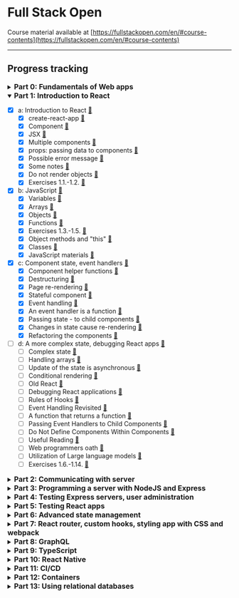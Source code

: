 # Full Stack Open
Course material available at [https://fullstackopen.com/en/#course-contents](https://fullstackopen.com/en/#course-contents)
___
## Progress tracking

<details> 
<summary><span style="font-weight: bold; font-size: 16px;">Part 0: Fundamentals of Web apps</span></summary> 

- [x] a: General info
- [x] b: Fundamentals of Web apps [🔗](https://fullstackopen.com/en/part0/fundamentals_of_web_apps)
    - [x] HTTP GET [🔗](https://fullstackopen.com/en/part0/fundamentals_of_web_apps#http-get)
    - [x] Traditional web applications [🔗](https://fullstackopen.com/en/part0/fundamentals_of_web_apps#traditional-web-applications)
    - [x] Running application logic in the browser [🔗](https://fullstackopen.com/en/part0/fundamentals_of_web_apps#running-application-logic-in-the-browser)
    - [x] Event handlers and Callback functions [🔗](https://fullstackopen.com/en/part0/fundamentals_of_web_apps#event-handlers-and-callback-functions)
    - [x] Document Object Model or DOM [🔗](https://fullstackopen.com/en/part0/fundamentals_of_web_apps#document-object-model-or-dom)
    - [x] Manipulating the document object from console [🔗](https://fullstackopen.com/en/part0/fundamentals_of_web_apps#manipulating-the-document-object-from-console)
    - [x] CSS [🔗](https://fullstackopen.com/en/part0/fundamentals_of_web_apps#css)
    - [x] Loading a page containing JavaScript - review [🔗](https://fullstackopen.com/en/part0/fundamentals_of_web_apps#loading-a-page-containing-java-script-review)
    - [x] Forms and HTTP POST [🔗](https://fullstackopen.com/en/part0/fundamentals_of_web_apps#forms-and-http-post)
    - [x] AJAX [🔗](https://fullstackopen.com/en/part0/fundamentals_of_web_apps#ajax)
    - [x] Single page app [🔗](https://fullstackopen.com/en/part0/fundamentals_of_web_apps#single-page-app)
    - [x] JavaScript-libraries [🔗](https://fullstackopen.com/en/part0/fundamentals_of_web_apps#java-script-libraries)
    - [x] Full-stack web development [🔗](https://fullstackopen.com/en/part0/fundamentals_of_web_apps#full-stack-web-development)
    - [x] JavaScript fatigue [🔗](https://fullstackopen.com/en/part0/fundamentals_of_web_apps#java-script-fatigue)
    - [x] Exercises 0.1.-0.6. [🔗](https://fullstackopen.com/en/part0/fundamentals_of_web_apps#exercises-0-1-0-6)
</details>

<details open> 
<summary><span style="font-weight: bold; font-size: 16px;">Part 1: Introduction to React</span></summary>

- [x] a: Introduction to React [🔗](https://fullstackopen.com/en/part1/introduction_to_react)
  - [x] create-react-app [🔗](https://fullstackopen.com/en/part1/introduction_to_react#create-react-app)
  - [x] Component [🔗](https://fullstackopen.com/en/part1/introduction_to_react#component)
  - [x] JSX [🔗](https://fullstackopen.com/en/part1/introduction_to_react#jsx)
  - [x] Multiple components [🔗](https://fullstackopen.com/en/part1/introduction_to_react#multiple-components)
  - [x] props: passing data to components [🔗](https://fullstackopen.com/en/part1/introduction_to_react#props-passing-data-to-components)
  - [x] Possible error message [🔗](https://fullstackopen.com/en/part1/introduction_to_react#possible-error-message)
  - [x] Some notes [🔗](https://fullstackopen.com/en/part1/introduction_to_react#some-notes)
  - [x] Do not render objects [🔗](https://fullstackopen.com/en/part1/introduction_to_react#do-not-render-objects)
  - [x] Exercises 1.1.-1.2. [🔗](https://fullstackopen.com/en/part1/introduction_to_react#exercises-1-1-1-2) 
- [x] b: JavaScript [🔗](https://fullstackopen.com/en/part1/java_script)
  - [x] Variables [🔗](https://fullstackopen.com/en/part1/java_script#variables)
  - [x] Arrays [🔗](https://fullstackopen.com/en/part1/java_script#arrays)
  - [x] Objects [🔗](https://fullstackopen.com/en/part1/java_script#objects)
  - [x] Functions [🔗](https://fullstackopen.com/en/part1/java_script#functions)
  - [x] Exercises 1.3.-1.5. [🔗](https://fullstackopen.com/en/part1/java_script#exercises-1-3-1-5)
  - [x] Object methods and "this" [🔗](https://fullstackopen.com/en/part1/java_script#object-methods-and-this)
  - [x] Classes [🔗](https://fullstackopen.com/en/part1/java_script#classes)
  - [x] JavaScript materials [🔗](https://fullstackopen.com/en/part1/java_script#java-script-materials)
- [x] c: Component state, event handlers [🔗](https://fullstackopen.com/en/part1/component_state_event_handlers)
  - [x] Component helper functions [🔗](https://fullstackopen.com/en/part1/component_state_event_handlers#component-helper-functions)
  - [x] Destructuring [🔗](https://fullstackopen.com/en/part1/component_state_event_handlers#destructuring)
  - [x] Page re-rendering [🔗](https://fullstackopen.com/en/part1/component_state_event_handlers#page-re-rendering)
  - [x] Stateful component [🔗](https://fullstackopen.com/en/part1/component_state_event_handlers#stateful-component)
  - [x] Event handling [🔗](https://fullstackopen.com/en/part1/component_state_event_handlers#event-handling)
  - [x] An event handler is a function [🔗](https://fullstackopen.com/en/part1/component_state_event_handlers#an-event-handler-is-a-function)
  - [x] Passing state - to child components [🔗](https://fullstackopen.com/en/part1/component_state_event_handlers#passing-state-to-child-components)
  - [x] Changes in state cause re-rendering [🔗](https://fullstackopen.com/en/part1/component_state_event_handlers#changes-in-state-cause-re-rendering)
  - [x] Refactoring the components [🔗](https://fullstackopen.com/en/part1/component_state_event_handlers#refactoring-the-components)
- [ ] d: A more complex state, debugging React apps [🔗](https://fullstackopen.com/en/part1/a_more_complex_state_debugging_react_apps)
  - [ ] Complex state [🔗](https://fullstackopen.com/en/part1/a_more_complex_state_debugging_react_apps#complex-state)
  - [ ] Handling arrays [🔗](https://fullstackopen.com/en/part1/a_more_complex_state_debugging_react_apps#handling-arrays)
  - [ ] Update of the state is asynchronous [🔗](https://fullstackopen.com/en/part1/a_more_complex_state_debugging_react_apps#update-of-the-state-is-asynchronous)
  - [ ] Conditional rendering [🔗](https://fullstackopen.com/en/part1/a_more_complex_state_debugging_react_apps#conditional-rendering)
  - [ ] Old React [🔗](https://fullstackopen.com/en/part1/a_more_complex_state_debugging_react_apps#old-react)
  - [ ] Debugging React applications [🔗](https://fullstackopen.com/en/part1/a_more_complex_state_debugging_react_apps#debugging-react-applications)
  - [ ] Rules of Hooks [🔗](https://fullstackopen.com/en/part1/a_more_complex_state_debugging_react_apps#rules-of-hooks)
  - [ ] Event Handling Revisited [🔗](https://fullstackopen.com/en/part1/a_more_complex_state_debugging_react_apps#event-handling-revisited)
  - [ ] A function that returns a function [🔗](https://fullstackopen.com/en/part1/a_more_complex_state_debugging_react_apps#a-function-that-returns-a-function)
  - [ ] Passing Event Handlers to Child Components [🔗](https://fullstackopen.com/en/part1/a_more_complex_state_debugging_react_apps#passing-event-handlers-to-child-components)
  - [ ] Do Not Define Components Within Components [🔗](https://fullstackopen.com/en/part1/a_more_complex_state_debugging_react_apps#do-not-define-components-within-components)
  - [ ] Useful Reading [🔗](https://fullstackopen.com/en/part1/a_more_complex_state_debugging_react_apps#useful-reading)
  - [ ] Web programmers oath [🔗](https://fullstackopen.com/en/part1/a_more_complex_state_debugging_react_apps#web-programmers-oath)
  - [ ] Utilization of Large language models [🔗](https://fullstackopen.com/en/part1/a_more_complex_state_debugging_react_apps#utilization-of-large-language-models)
  - [ ] Exercises 1.6.-1.14. [🔗](https://fullstackopen.com/en/part1/a_more_complex_state_debugging_react_apps#exercises-1-6-1-14)
</details>

<details> 
<summary><span style="font-weight: bold; font-size: 16px;">Part 2: Communicating with server</span></summary> 

- [ ] a: Rendering a collection, modules [🔗](https://fullstackopen.com/en/part2/rendering_a_collection_modules)
  - [ ] console.log [🔗](https://fullstackopen.com/en/part2/rendering_a_collection_modules#console-log)
  - [ ] Protip: Visual Studio Code snippets [🔗](https://fullstackopen.com/en/part2/rendering_a_collection_modules#protip-visual-studio-code-snippets)
  - [ ] JavaScript Arrays [🔗](https://fullstackopen.com/en/part2/rendering_a_collection_modules#java-script-arrays)
  - [ ] Event Handlers Revisited [🔗](https://fullstackopen.com/en/part2/rendering_a_collection_modules#event-handlers-revisited)
  - [ ] Rendering Collections [🔗](https://fullstackopen.com/en/part2/rendering_a_collection_modules#rendering-collections)
  - [ ] Key-attribute [🔗](https://fullstackopen.com/en/part2/rendering_a_collection_modules#key-attribute)
  - [ ] Map  [🔗](https://fullstackopen.com/en/part2/rendering_a_collection_modules#map)
  - [ ] Anti-pattern: Array Indexes as Keys [🔗](https://fullstackopen.com/en/part2/rendering_a_collection_modules#anti-pattern-array-indexes-as-keys)
  - [ ] Refactoring Modules [🔗](https://fullstackopen.com/en/part2/rendering_a_collection_modules#refactoring-modules)
  - [ ] When the Application Breaks [🔗](https://fullstackopen.com/en/part2/rendering_a_collection_modules#when-the-application-breaks)
  - [ ] Web developer's oath [🔗](https://fullstackopen.com/en/part2/rendering_a_collection_modules#web-developers-oath)
  - [ ] Exercises 2.1.-2.5. [🔗](https://fullstackopen.com/en/part2/rendering_a_collection_modules#exercises-2-1-2-5)
- [ ] b: Forms [🔗](https://fullstackopen.com/en/part2/forms)
  - [ ] Saving the notes in the component state [🔗](https://fullstackopen.com/en/part2/forms#saving-the-notes-in-the-component-state)
  - [ ] Controlled component [🔗](https://fullstackopen.com/en/part2/forms#controlled-component)
  - [ ] Filtering Displayed Elements [🔗](https://fullstackopen.com/en/part2/forms#filtering-displayed-elements)
  - [ ] Exercises 2.6.-2.10. [🔗](https://fullstackopen.com/en/part2/forms#exercises-2-6-2-10)
- [ ] c: Getting data from server [🔗](https://fullstackopen.com/en/part2/getting_data_from_server)
  - [ ] The browser as a runtime environment [🔗](https://fullstackopen.com/en/part2/getting_data_from_server#the-browser-as-a-runtime-environment)
  - [ ] npm [🔗](https://fullstackopen.com/en/part2/getting_data_from_server#npm)
  - [ ] Axios and promises [🔗](https://fullstackopen.com/en/part2/getting_data_from_server#axios-and-promises)
  - [ ] Effect-hooks [🔗](https://fullstackopen.com/en/part2/getting_data_from_server#effect-hooks)
  - [ ] The development runtime environment [🔗](https://fullstackopen.com/en/part2/getting_data_from_server#the-development-runtime-environment)
  - [ ] Exercise 2.11. [🔗](https://fullstackopen.com/en/part2/getting_data_from_server#exercise-2-11)
- [ ] d: Altering data in server [🔗](https://fullstackopen.com/en/part2/altering_data_in_server)
  - [ ] REST [🔗](https://fullstackopen.com/en/part2/altering_data_in_server#rest)
  - [ ] Sending Data to the Server [🔗](https://fullstackopen.com/en/part2/altering_data_in_server#sending-data-to-the-server)
  - [ ] Changing the Importance of Notes [🔗](https://fullstackopen.com/en/part2/altering_data_in_server#changing-the-importance-of-notes)
  - [ ] Extracting Communication with the Backend into a Separate Module [🔗](https://fullstackopen.com/en/part2/altering_data_in_server#extracting-communication-with-the-backend-into-a-separate-module)
  - [ ] Cleaner Syntax for Defining Object Literals [🔗](https://fullstackopen.com/en/part2/altering_data_in_server#cleaner-syntax-for-defining-object-literals)
  - [ ] Promises and Errors [🔗](https://fullstackopen.com/en/part2/altering_data_in_server#promises-and-errors)
  - [ ] Full stack developer's oath [🔗](https://fullstackopen.com/en/part2/altering_data_in_server#full-stack-developers-oath)
  - [ ] Exercises 2.12.-2.15. [🔗](https://fullstackopen.com/en/part2/altering_data_in_server#exercises-2-12-2-15)
- [ ] e: Adding styles to React app [🔗](https://fullstackopen.com/en/part2/adding_styles_to_react_app)
  - [ ] Improved error message [🔗](https://fullstackopen.com/en/part2/adding_styles_to_react_app#improved-error-message)
  - [ ] Inline styles [🔗](https://fullstackopen.com/en/part2/adding_styles_to_react_app#inline-styles)
  - [ ] Exercises 2.16.-2.17. [🔗](https://fullstackopen.com/en/part2/adding_styles_to_react_app#exercises-2-16-2-17)
  - [ ] Couple of important remarks [🔗](https://fullstackopen.com/en/part2/adding_styles_to_react_app#couple-of-important-remarks)
  - [ ] Exercises 2.18.-2.20. [🔗](https://fullstackopen.com/en/part2/adding_styles_to_react_app#exercises-2-18-2-20)
</details>

<details> 
<summary><span style="font-weight: bold; font-size: 16px;">Part 3: Programming a server with NodeJS and Express</span></summary> 

- [ ] a: Node.js and Express [🔗](https://fullstackopen.com/en/part3/node_js_and_express)
  - [ ] Simple web server [🔗](https://fullstackopen.com/en/part3/node_js_and_express#simple-web-server)
  - [ ] Express [🔗](https://fullstackopen.com/en/part3/node_js_and_express#express)
  - [ ] Web and Express [🔗](https://fullstackopen.com/en/part3/node_js_and_express#web-and-express)
  - [ ] nodemon [🔗](https://fullstackopen.com/en/part3/node_js_and_express#nodemon)
  - [ ] REST [🔗](https://fullstackopen.com/en/part3/node_js_and_express#rest)
  - [ ] Fetching a single resource [🔗](https://fullstackopen.com/en/part3/node_js_and_express#fetching-a-single-resource)
  - [ ] Deleting resources [🔗](https://fullstackopen.com/en/part3/node_js_and_express#deleting-resources)
  - [ ] Postman [🔗](https://fullstackopen.com/en/part3/node_js_and_express#postman)
  - [ ] The Visual Studio Code REST client [🔗](https://fullstackopen.com/en/part3/node_js_and_express#the-visual-studio-code-rest-client)
  - [ ] The WebStorm HTTP Client [🔗](https://fullstackopen.com/en/part3/node_js_and_express#the-web-storm-http-client)
  - [ ] Receiving data [🔗](https://fullstackopen.com/en/part3/node_js_and_express#receiving-data)
  - [ ] Exercises 3.1.-3.6. [🔗](https://fullstackopen.com/en/part3/node_js_and_express#exercises-3-1-3-6)
  - [ ] About HTTP request types [🔗](https://fullstackopen.com/en/part3/node_js_and_express#about-http-request-types)
  - [ ] Middleware [🔗](https://fullstackopen.com/en/part3/node_js_and_express#middleware)
  - [ ] Exercises 3.7.-3.8. [🔗](https://fullstackopen.com/en/part3/node_js_and_express#exercises-3-7-3-8)
- [ ] b: Deploying app to internet [🔗](https://fullstackopen.com/en/part3/deploying_app_to_internet)
  - [ ] Same origin policy and CORS [🔗](https://fullstackopen.com/en/part3/deploying_app_to_internet#same-origin-policy-and-cors)
  - [ ] Application to the Internet [🔗](https://fullstackopen.com/en/part3/deploying_app_to_internet#application-to-the-internet)
  - [ ] Frontend production build [🔗](https://fullstackopen.com/en/part3/deploying_app_to_internet#frontend-production-build)
  - [ ] Serving static files from the backend [🔗](https://fullstackopen.com/en/part3/deploying_app_to_internet#serving-static-files-from-the-backend)
  - [ ] The whole app to the internet [🔗](https://fullstackopen.com/en/part3/deploying_app_to_internet#the-whole-app-to-the-internet)
  - [ ] Streamlining deploying of the frontend [🔗](https://fullstackopen.com/en/part3/deploying_app_to_internet#streamlining-deploying-of-the-frontend)
  - [ ] Proxy [🔗](https://fullstackopen.com/en/part3/deploying_app_to_internet#proxy)
  - [ ] Exercises 3.9.-3.11 [🔗](https://fullstackopen.com/en/part3/deploying_app_to_internet#exercises-3-9-3-11)
- [ ] c: Saving data to MongoDB [🔗](https://fullstackopen.com/en/part3/saving_data_to_mongo_db)
  - [ ] Debugging Node applications [🔗](https://fullstackopen.com/en/part3/saving_data_to_mongo_db#debugging-node-applications)
  - [ ] MongoDB [🔗](https://fullstackopen.com/en/part3/saving_data_to_mongo_db#mongo-db)
  - [ ] Schema [🔗](https://fullstackopen.com/en/part3/saving_data_to_mongo_db#schema)
  - [ ] Creating and saving objects [🔗](https://fullstackopen.com/en/part3/saving_data_to_mongo_db#creating-and-saving-objects)
  - [ ] Fetching objects from the database [🔗](https://fullstackopen.com/en/part3/saving_data_to_mongo_db#fetching-objects-from-the-database)
  - [ ] Exercise 3.12. [🔗](https://fullstackopen.com/en/part3/saving_data_to_mongo_db#exercise-3-12)
  - [ ] Connecting the backend to a database [🔗](https://fullstackopen.com/en/part3/saving_data_to_mongo_db#connecting-the-backend-to-a-database)
  - [ ] Moving db configuration to its own module [🔗](https://fullstackopen.com/en/part3/saving_data_to_mongo_db#moving-db-configuration-to-its-own-module)
  - [ ] Important note to Fly.io users [🔗](https://fullstackopen.com/en/part3/saving_data_to_mongo_db#important-note-to-fly-io-users)
  - [ ] Using database in route handlers [🔗](https://fullstackopen.com/en/part3/saving_data_to_mongo_db#using-database-in-route-handlers)
  - [ ] Verifying frontend and backend integration [🔗](https://fullstackopen.com/en/part3/saving_data_to_mongo_db#verifying-frontend-and-backend-integration)
  - [ ] Exercises 3.13.-3.14. [🔗](https://fullstackopen.com/en/part3/saving_data_to_mongo_db#exercises-3-13-3-14)
  - [ ] Error handling [🔗](https://fullstackopen.com/en/part3/saving_data_to_mongo_db#error-handling)
  - [ ] Moving error handling into middleware [🔗](https://fullstackopen.com/en/part3/saving_data_to_mongo_db#moving-error-handling-into-middleware)
  - [ ] The order of middleware loading [🔗](https://fullstackopen.com/en/part3/saving_data_to_mongo_db#the-order-of-middleware-loading)
  - [ ] Other operations [🔗](https://fullstackopen.com/en/part3/saving_data_to_mongo_db#other-operations)
  - [ ] A true full stack developer's oath [🔗](https://fullstackopen.com/en/part3/saving_data_to_mongo_db#a-true-full-stack-developers-oath)
  - [ ] Exercises 3.15.-3.18. [🔗](https://fullstackopen.com/en/part3/saving_data_to_mongo_db#exercises-3-15-3-18)
- [ ] d: Validation and ESLint [🔗](https://fullstackopen.com/en/part3/validation_and_es_lint)
  - [ ] Deploying the database backend to production [🔗](https://fullstackopen.com/en/part3/validation_and_es_lint#deploying-the-database-backend-to-production)
  - [ ] Exercises 3.19.-3.21. [🔗](https://fullstackopen.com/en/part3/validation_and_es_lint#exercises-3-19-3-21)
  - [ ] Lint [🔗](https://fullstackopen.com/en/part3/validation_and_es_lint#lint)
  - [ ] Exercise 3.22. [🔗](https://fullstackopen.com/en/part3/validation_and_es_lint#exercise-3-22)
</details>

<details> 
<summary><span style="font-weight: bold; font-size: 16px;">Part 4: Testing Express servers, user administration</span></summary> 

- [ ] a: Structure of backend application, introduction to testing [🔗](https://fullstackopen.com/en/part4/structure_of_backend_application_introduction_to_testing)
  - [ ] Project structure [🔗](https://fullstackopen.com/en/part4/structure_of_backend_application_introduction_to_testing#project-structure)
  - [ ] Note on exports [🔗](https://fullstackopen.com/en/part4/structure_of_backend_application_introduction_to_testing#note-on-exports)
  - [ ] Exercises 4.1.-4.2. [🔗](https://fullstackopen.com/en/part4/structure_of_backend_application_introduction_to_testing#exercises-4-1-4-2)
  - [ ] Testing Node applications [🔗](https://fullstackopen.com/en/part4/structure_of_backend_application_introduction_to_testing#testing-node-applications)
  - [ ] Exercises 4.3.-4.7. [🔗](https://fullstackopen.com/en/part4/structure_of_backend_application_introduction_to_testing#exercises-4-3-4-7)
- [ ] b: Testing the backend [🔗](https://fullstackopen.com/en/part4/testing_the_backend)
  - [ ] Test environment [🔗](https://fullstackopen.com/en/part4/testing_the_backend#test-environment)
  - [ ] supertest [🔗](https://fullstackopen.com/en/part4/testing_the_backend#supertest)
  - [ ] Initializing the database before tests [🔗](https://fullstackopen.com/en/part4/testing_the_backend#initializing-the-database-before-tests)
  - [ ] Running tests one by one [🔗](https://fullstackopen.com/en/part4/testing_the_backend#running-tests-one-by-one)
  - [ ] async/await [🔗](https://fullstackopen.com/en/part4/testing_the_backend#async-await)
  - [ ] async/await in the backend [🔗](https://fullstackopen.com/en/part4/testing_the_backend#async-await-in-the-backend)
  - [ ] More tests and refactoring the backend [🔗](https://fullstackopen.com/en/part4/testing_the_backend#more-tests-and-refactoring-the-backend)
  - [ ] Error handling and async/await [🔗](https://fullstackopen.com/en/part4/testing_the_backend#error-handling-and-async-await)
  - [ ] Eliminating the try-catch [🔗](https://fullstackopen.com/en/part4/testing_the_backend#eliminating-the-try-catch)
  - [ ] Optimizing the beforeEach function [🔗](https://fullstackopen.com/en/part4/testing_the_backend#optimizing-the-before-each-function)
  - [ ] A true full stack developer's oath [🔗](https://fullstackopen.com/en/part4/testing_the_backend#a-true-full-stack-developers-oath)
  - [ ] Exercises 4.8.-4.12. [🔗](https://fullstackopen.com/en/part4/testing_the_backend#exercises-4-8-4-12)
  - [ ] Refactoring tests [🔗](https://fullstackopen.com/en/part4/testing_the_backend#refactoring-tests)
  - [ ] Exercises 4.13.-4.14. [🔗](https://fullstackopen.com/en/part4/testing_the_backend#exercises-4-13-4-14)
- [ ] c: User administration [🔗](https://fullstackopen.com/en/part4/user_administration)
  - [ ] References across collections [🔗](https://fullstackopen.com/en/part4/user_administration#references-across-collections)
  - [ ] Mongoose schema for users [🔗](https://fullstackopen.com/en/part4/user_administration#mongoose-schema-for-users)
  - [ ] Creating users [🔗](https://fullstackopen.com/en/part4/user_administration#creating-users)
  - [ ] Creating a new note [🔗](https://fullstackopen.com/en/part4/user_administration#creating-a-new-note)
  - [ ] Populate [🔗](https://fullstackopen.com/en/part4/user_administration#populate)
- [ ] d: Token authentication [🔗](https://fullstackopen.com/en/part4/token_authentication)
  - [ ] Problems of Token-based authentication [🔗](https://fullstackopen.com/en/part4/token_authentication#limiting-creating-new-notes-to-logged-in-users)
  - [ ] End notes [🔗](https://fullstackopen.com/en/part4/token_authentication#end-notes)
  - [ ] Exercises 4.15.-4.23. [🔗](https://fullstackopen.com/en/part4/token_authentication#exercises-4-15-4-23)
- [ ] e: Legacy: Testing with Jest [🔗](https://fullstackopen.com/en/part4/legacy_testing_with_jest)
  - [ ] Testing Node applications [🔗](https://fullstackopen.com/en/part4/legacy_testing_with_jest#testing-node-applications)
  - [ ] Exercises 4.3.-4.7. [🔗](https://fullstackopen.com/en/part4/legacy_testing_with_jest#exercises-4-3-4-7)
  - [ ] Test environment [🔗](https://fullstackopen.com/en/part4/legacy_testing_with_jest#test-environment)
  - [ ] supertest [🔗](https://fullstackopen.com/en/part4/legacy_testing_with_jest#supertest)
  - [ ] Initializing the database before tests [🔗](https://fullstackopen.com/en/part4/legacy_testing_with_jest#initializing-the-database-before-tests)
  - [ ] Running tests one by one [🔗](https://fullstackopen.com/en/part4/legacy_testing_with_jest#running-tests-one-by-one)
  - [ ] async/await [🔗](https://fullstackopen.com/en/part4/legacy_testing_with_jest#async-await)
  - [ ] async/await in the backend [🔗](https://fullstackopen.com/en/part4/legacy_testing_with_jest#async-await-in-the-backend)
  - [ ] More tests and refactoring the backend [🔗](https://fullstackopen.com/en/part4/legacy_testing_with_jest#more-tests-and-refactoring-the-backend)
  - [ ] Error handling and async/await [🔗](https://fullstackopen.com/en/part4/legacy_testing_with_jest#error-handling-and-async-await)
  - [ ] Eliminating the try-catch [🔗](https://fullstackopen.com/en/part4/legacy_testing_with_jest#eliminating-the-try-catch)
  - [ ] Optimizing the beforeEach function [🔗](https://fullstackopen.com/en/part4/legacy_testing_with_jest#optimizing-the-before-each-function)
  - [ ] A true full stack developer's oath [🔗](https://fullstackopen.com/en/part4/legacy_testing_with_jest#a-true-full-stack-developers-oath)
  - [ ] Exercises 4.8.-4.12. [🔗](https://fullstackopen.com/en/part4/legacy_testing_with_jest#exercises-4-8-4-12)
  - [ ] Refactoring tests [🔗](https://fullstackopen.com/en/part4/legacy_testing_with_jest#refactoring-tests)
  - [ ] Exercises 4.13.-4.14. [🔗](https://fullstackopen.com/en/part4/legacy_testing_with_jest#exercises-4-13-4-14)
</details>

<details> 
<summary><span style="font-weight: bold; font-size: 16px;">Part 5: Testing React apps</span></summary> 

- [ ] a: Login in frontend [🔗](https://fullstackopen.com/en/part5/login_in_frontend)
  - [ ] Handling login [🔗](https://fullstackopen.com/en/part5/login_in_frontend#handling-login)
  - [ ] Creating new notes [🔗](https://fullstackopen.com/en/part5/login_in_frontend#handling-login)
  - [ ] Saving the token to the browser's local storage [🔗](https://fullstackopen.com/en/part5/login_in_frontend#saving-the-token-to-the-browsers-local-storage)
  - [ ] Exercises 5.1.-5.4. [🔗](https://fullstackopen.com/en/part5/login_in_frontend#exercises-5-1-5-4)
  - [ ] A note on using local storage [🔗](https://fullstackopen.com/en/part5/login_in_frontend#a-note-on-using-local-storage)
- [ ] b: props.children and proptypes [🔗](https://fullstackopen.com/en/part5/props_children_and_proptypes)
  - [ ] Displaying the login form only when appropriate [🔗](https://fullstackopen.com/en/part5/props_children_and_proptypes#displaying-the-login-form-only-when-appropriate)
  - [ ] The components children, aka. props.children [🔗](https://fullstackopen.com/en/part5/props_children_and_proptypes#the-components-children-aka-props-children)
  - [ ] State of the forms [🔗](https://fullstackopen.com/en/part5/props_children_and_proptypes#state-of-the-forms)
  - [ ] References to components with ref [🔗](https://fullstackopen.com/en/part5/props_children_and_proptypes#references-to-components-with-ref)
  - [ ] One point about components [🔗](https://fullstackopen.com/en/part5/props_children_and_proptypes#one-point-about-components)
  - [ ] The updated full stack developer's oath [🔗](https://fullstackopen.com/en/part5/props_children_and_proptypes#the-updated-full-stack-developers-oath)
  - [ ] Exercises 5.5.-5.11. [🔗](https://fullstackopen.com/en/part5/props_children_and_proptypes#exercises-5-5-5-11)
  - [ ] PropTypes [🔗](https://fullstackopen.com/en/part5/props_children_and_proptypes#prop-types)
  - [ ] ESlint [🔗](https://fullstackopen.com/en/part5/props_children_and_proptypes#e-slint)
  - [ ] Exercise 5.12. [🔗](https://fullstackopen.com/en/part5/props_children_and_proptypes#exercise-5-12)
- [ ] c: Testing React apps [🔗](https://fullstackopen.com/en/part5/testing_react_apps)
  - [ ] Rendering the component for tests [🔗](https://fullstackopen.com/en/part5/testing_react_apps#rendering-the-component-for-tests)
  - [ ] Test file location [🔗](https://fullstackopen.com/en/part5/testing_react_apps#test-file-location)
  - [ ] Searching for content in a component [🔗](https://fullstackopen.com/en/part5/testing_react_apps#searching-for-content-in-a-component)
  - [ ] Debugging tests [🔗](https://fullstackopen.com/en/part5/testing_react_apps#debugging-tests)
  - [ ] Clicking buttons in tests [🔗](https://fullstackopen.com/en/part5/testing_react_apps#clicking-buttons-in-tests)
  - [ ] Tests for the Togglable component [🔗](https://fullstackopen.com/en/part5/testing_react_apps#tests-for-the-togglable-component)
  - [ ] Testing the forms [🔗](https://fullstackopen.com/en/part5/testing_react_apps#testing-the-forms)
  - [ ] About finding the elements [🔗](https://fullstackopen.com/en/part5/testing_react_apps#about-finding-the-elements)
  - [ ] Test coverage [🔗](https://fullstackopen.com/en/part5/testing_react_apps#test-coverage)
  - [ ] Exercises 5.13.-5.16. [🔗](https://fullstackopen.com/en/part5/testing_react_apps#exercises-5-13-5-16)
  - [ ] Frontend integration tests [🔗](https://fullstackopen.com/en/part5/testing_react_apps#frontend-integration-tests)
  - [ ] Snapshot testing [🔗](https://fullstackopen.com/en/part5/testing_react_apps#snapshot-testing)
- [ ] d: End to end testing: Playwright [🔗](https://fullstackopen.com/en/part5/end_to_end_testing_playwright)
  - [ ] Playwright [🔗](https://fullstackopen.com/en/part5/end_to_end_testing_playwright#playwright)
  - [ ] Initializing tests [🔗](https://fullstackopen.com/en/part5/end_to_end_testing_playwright#initializing-tests)
  - [ ] Testing our own code [🔗](https://fullstackopen.com/en/part5/end_to_end_testing_playwright#testing-our-own-code)
  - [ ] Writing on the form [🔗](https://fullstackopen.com/en/part5/end_to_end_testing_playwright#writing-on-the-form)
  - [ ] Testing note creation [🔗](https://fullstackopen.com/en/part5/end_to_end_testing_playwright#testing-note-creation)
  - [ ] Controlling the state of the database [🔗](https://fullstackopen.com/en/part5/end_to_end_testing_playwright#controlling-the-state-of-the-database)
  - [ ] Test for failed login [🔗](https://fullstackopen.com/en/part5/end_to_end_testing_playwright#test-for-failed-login)
  - [ ] Running tests one by one [🔗](https://fullstackopen.com/en/part5/end_to_end_testing_playwright#running-tests-one-by-one)
  - [ ] Helper functions for tests [🔗](https://fullstackopen.com/en/part5/end_to_end_testing_playwright#helper-functions-for-tests)
  - [ ] Note importance change revisited [🔗](https://fullstackopen.com/en/part5/end_to_end_testing_playwright#note-importance-change-revisited)
  - [ ] Test development and debugging [🔗](https://fullstackopen.com/en/part5/end_to_end_testing_playwright#test-development-and-debugging)
  - [ ] Exercises 5.17.-5.23. [🔗](https://fullstackopen.com/en/part5/end_to_end_testing_playwright#exercises-5-17-5-23)
- [ ] e: End to end testing: Cypress [🔗](https://fullstackopen.com/en/part5/end_to_end_testing_cypress)
  - [ ] Cypress [🔗](https://fullstackopen.com/en/part5/end_to_end_testing_cypress#cypress)
  - [ ] Writing to a form [🔗](https://fullstackopen.com/en/part5/end_to_end_testing_cypress#writing-to-a-form)
  - [ ] Testing new note form [🔗](https://fullstackopen.com/en/part5/end_to_end_testing_cypress#testing-new-note-form)
  - [ ] Controlling the state of the database [🔗](https://fullstackopen.com/en/part5/end_to_end_testing_cypress#controlling-the-state-of-the-database)
  - [ ] Failed login test [🔗](https://fullstackopen.com/en/part5/end_to_end_testing_cypress#failed-login-test)
  - [ ] Bypassing the UI [🔗](https://fullstackopen.com/en/part5/end_to_end_testing_cypress#bypassing-the-ui)
  - [ ] Changing the importance of a note [🔗](https://fullstackopen.com/en/part5/end_to_end_testing_cypress#changing-the-importance-of-a-note)
  - [ ] Running and debugging the tests [🔗](https://fullstackopen.com/en/part5/end_to_end_testing_cypress#running-and-debugging-the-tests)
  - [ ] Exercises 5.17.-5.23. [🔗](https://fullstackopen.com/en/part5/end_to_end_testing_cypress#exercises-5-17-5-23)
</details>

<details> 
<summary><span style="font-weight: bold; font-size: 16px;">Part 6: Advanced state management</span></summary> 

- [ ] a: Flux-architecture and Redux [🔗](https://fullstackopen.com/en/part6/flux_architecture_and_redux)
  - [ ] Flux-architecture [🔗](https://fullstackopen.com/en/part6/flux_architecture_and_redux#flux-architecture)
  - [ ] Redux [🔗](https://fullstackopen.com/en/part6/flux_architecture_and_redux#redux)
  - [ ] A note about the use of createStore [🔗](https://fullstackopen.com/en/part6/flux_architecture_and_redux#a-note-about-the-use-of-create-store)
  - [ ] Redux-notes [🔗](https://fullstackopen.com/en/part6/flux_architecture_and_redux#redux-notes)
  - [ ] Pure functions, immutable [🔗](https://fullstackopen.com/en/part6/flux_architecture_and_redux#pure-functions-immutable)
  - [ ] Array spread syntax [🔗](https://fullstackopen.com/en/part6/flux_architecture_and_redux#array-spread-syntax)
  - [ ] Exercises 6.1.-6.2. [🔗](https://fullstackopen.com/en/part6/flux_architecture_and_redux#exercises-6-1-6-2)
  - [ ] Uncontrolled form [🔗](https://fullstackopen.com/en/part6/flux_architecture_and_redux#uncontrolled-form)
  - [ ] Action creators [🔗](https://fullstackopen.com/en/part6/flux_architecture_and_redux#action-creators)
  - [ ] Forwarding Redux Store to various components [🔗](https://fullstackopen.com/en/part6/flux_architecture_and_redux#forwarding-redux-store-to-various-components)
  - [ ] More components [🔗](https://fullstackopen.com/en/part6/flux_architecture_and_redux#more-components)
  - [ ] Exercises 6.3.-6.8. [🔗](https://fullstackopen.com/en/part6/flux_architecture_and_redux#exercises-6-3-6-8)
- [ ] b: Many reducers [🔗](https://fullstackopen.com/en/part6/many_reducers)
  - [ ] Store with complex state [🔗](https://fullstackopen.com/en/part6/many_reducers#store-with-complex-state)
  - [ ] Combined reducers [🔗](https://fullstackopen.com/en/part6/many_reducers#combined-reducers)
  - [ ] Finishing the filters [🔗](https://fullstackopen.com/en/part6/many_reducers#finishing-the-filters)
  - [ ] Exercise 6.9 [🔗](https://fullstackopen.com/en/part6/many_reducers#exercise-6-9)
  - [ ] Redux Toolkit [🔗](https://fullstackopen.com/en/part6/many_reducers#redux-toolkit)
  - [ ] Redux Toolkit and console.log [🔗](https://fullstackopen.com/en/part6/many_reducers#redux-toolkit-and-console-log)
  - [ ] Redux DevTools [🔗](https://fullstackopen.com/en/part6/many_reducers#redux-dev-tools)
  - [ ] Exercises 6.10.-6.13. [🔗](https://fullstackopen.com/en/part6/many_reducers#exercises-6-10-6-13)
- [ ] c: Communicating with server in a Redux application [🔗](https://fullstackopen.com/en/part6/communicating_with_server_in_a_redux_application)
  - [ ] Getting data from the backend [🔗](https://fullstackopen.com/en/part6/communicating_with_server_in_a_redux_application#getting-data-from-the-backend)
  - [ ] Sending data to the backend [🔗](https://fullstackopen.com/en/part6/communicating_with_server_in_a_redux_application#sending-data-to-the-backend)
  - [ ] Exercises 6.14.-6.15. [🔗](https://fullstackopen.com/en/part6/communicating_with_server_in_a_redux_application#exercises-6-14-6-15)
  - [ ] Asynchronous actions and Redux Thunk [🔗](https://fullstackopen.com/en/part6/communicating_with_server_in_a_redux_application#asynchronous-actions-and-redux-thunk)
  - [ ] Exercises 6.16.-6.19. [🔗](https://fullstackopen.com/en/part6/communicating_with_server_in_a_redux_application#exercises-6-16-6-19)
- [ ] d: React Query, useReducer and the context [🔗](https://fullstackopen.com/en/part6/react_query_use_reducer_and_the_context)
  - [ ] Managing data on the server with the React Query library [🔗](https://fullstackopen.com/en/part6/react_query_use_reducer_and_the_context#managing-data-on-the-server-with-the-react-query-library)
  - [ ] Synchronizing data to the server using React Query [🔗](https://fullstackopen.com/en/part6/react_query_use_reducer_and_the_context#synchronizing-data-to-the-server-using-react-query)
  - [ ] Optimizing the performance [🔗](https://fullstackopen.com/en/part6/react_query_use_reducer_and_the_context#optimizing-the-performance)
  - [ ] Exercises 6.20.-6.22. [🔗](https://fullstackopen.com/en/part6/react_query_use_reducer_and_the_context#exercises-6-20-6-22)
  - [ ] useReducer [🔗](https://fullstackopen.com/en/part6/react_query_use_reducer_and_the_context#use-reducer)
  - [ ] Using context for passing the state to components [🔗](https://fullstackopen.com/en/part6/react_query_use_reducer_and_the_context#using-context-for-passing-the-state-to-components)
  - [ ] Defining the counter context in a separate file [🔗](https://fullstackopen.com/en/part6/react_query_use_reducer_and_the_context#defining-the-counter-context-in-a-separate-file)
  - [ ] Exercises 6.23.-6.24. [🔗](https://fullstackopen.com/en/part6/react_query_use_reducer_and_the_context#exercises-6-23-6-24)
  - [ ] Which state management solution to choose? [🔗](https://fullstackopen.com/en/part6/react_query_use_reducer_and_the_context#which-state-management-solution-to-choose)
</details>

<details> 
<summary><span style="font-weight: bold; font-size: 16px;">Part 7: React router, custom hooks, styling app with CSS and webpack</span></summary> 

- [ ] a: React Router [🔗](https://fullstackopen.com/en/part7/react_router)
  - [ ] Application navigation structure [🔗](https://fullstackopen.com/en/part7/react_router#application-navigation-structure)
  - [ ] React Router [🔗](https://fullstackopen.com/en/part7/react_router#react-router)
  - [ ] Parameterized route [🔗](https://fullstackopen.com/en/part7/react_router#parameterized-route)
  - [ ] useNavigate [🔗](https://fullstackopen.com/en/part7/react_router#use-navigate)
  - [ ] Redirect [🔗](https://fullstackopen.com/en/part7/react_router#redirect)
  - [ ] Parameterized route revisited [🔗](https://fullstackopen.com/en/part7/react_router#parameterized-route-revisited)
  - [ ] Exercises 7.1.-7.3. [🔗](https://fullstackopen.com/en/part7/react_router#exercises-7-1-7-3)
- [ ] b Custom hooks [🔗](https://fullstackopen.com/en/part7/custom_hooks)
  - [ ] Hooks [🔗](https://fullstackopen.com/en/part7/custom_hooks#hooks)
  - [ ] Custom hooks [🔗](https://fullstackopen.com/en/part7/custom_hooks#custom-hooks)
  - [ ] Spread attributes [🔗](https://fullstackopen.com/en/part7/custom_hooks#spread-attributes)
  - [ ] More about hooks [🔗](https://fullstackopen.com/en/part7/custom_hooks#more-about-hooks)
  - [ ] Exercises 7.4.-7.8. [🔗](https://fullstackopen.com/en/part7/custom_hooks#exercises-7-4-7-8)
- [ ] c: More about styles [🔗](https://fullstackopen.com/en/part7/more_about_styles)
  - [ ] Ready-made UI libraries [🔗](https://fullstackopen.com/en/part7/more_about_styles#ready-made-ui-libraries)
  - [ ] React Bootstrap [🔗](https://fullstackopen.com/en/part7/more_about_styles#react-bootstrap)
  - [ ] Material UI [🔗](https://fullstackopen.com/en/part7/more_about_styles#material-ui)
  - [ ] Closing thoughts [🔗](https://fullstackopen.com/en/part7/more_about_styles#closing-thoughts)
  - [ ] Other UI frameworks [🔗](https://fullstackopen.com/en/part7/more_about_styles#other-ui-frameworks)
  - [ ] Styled components [🔗](https://fullstackopen.com/en/part7/more_about_styles#styled-components)
  - [ ] Exercises [🔗](https://fullstackopen.com/en/part7/more_about_styles#exercises)
- [ ] d: Webpack [🔗](https://fullstackopen.com/en/part7/webpack)
  - [ ] Bundling [🔗](https://fullstackopen.com/en/part7/webpack#bundling)
  - [ ] Configuration file [🔗](https://fullstackopen.com/en/part7/webpack#configuration-file)
  - [ ] Bundling React [🔗](https://fullstackopen.com/en/part7/webpack#bundling-react)
  - [ ] Loaders [🔗](https://fullstackopen.com/en/part7/webpack#loaders)
  - [ ] Transpilers [🔗](https://fullstackopen.com/en/part7/webpack#transpilers)
  - [ ] CSS [🔗](https://fullstackopen.com/en/part7/webpack#css)
  - [ ] Webpack-dev-server [🔗](https://fullstackopen.com/en/part7/webpack#webpack-dev-server)
  - [ ] Source maps [🔗](https://fullstackopen.com/en/part7/webpack#source-maps)
  - [ ] Minifying the code [🔗](https://fullstackopen.com/en/part7/webpack#minifying-the-code)
  - [ ] Development and production configuration [🔗](https://fullstackopen.com/en/part7/webpack#development-and-production-configuration)
  - [ ] Polyfill [🔗](https://fullstackopen.com/en/part7/webpack#polyfill)
- [ ] e: Class components, Miscellaneous [🔗](https://fullstackopen.com/en/part7/class_components_miscellaneous)
  - [ ] Class Components [🔗](https://fullstackopen.com/en/part7/class_components_miscellaneous#class-components)
  - [ ] Organization of code in React application [🔗](https://fullstackopen.com/en/part7/class_components_miscellaneous#organization-of-code-in-react-application)
  - [ ] Frontend and backend in the same repository [🔗](https://fullstackopen.com/en/part7/class_components_miscellaneous#frontend-and-backend-in-the-same-repository)
  - [ ] Changes on the server [🔗](https://fullstackopen.com/en/part7/class_components_miscellaneous#changes-on-the-server)
  - [ ] Virtual DOM [🔗](https://fullstackopen.com/en/part7/class_components_miscellaneous#virtual-dom)
  - [ ] On the role of React in applications [🔗](https://fullstackopen.com/en/part7/class_components_miscellaneous#on-the-role-of-react-in-applications)
  - [ ] React/node-application security [🔗](https://fullstackopen.com/en/part7/class_components_miscellaneous#react-node-application-security)
  - [ ] Current trends [🔗](https://fullstackopen.com/en/part7/class_components_miscellaneous#current-trends)
  - [ ] Useful libraries and interesting links [🔗](https://fullstackopen.com/en/part7/class_components_miscellaneous#useful-libraries-and-interesting-links)
- [ ] f: Exercises: extending the bloglist [🔗](https://fullstackopen.com/en/part7/exercises_extending_the_bloglist)
  - [ ] Exercises 7.9.-7.21. [🔗](https://fullstackopen.com/en/part7/exercises_extending_the_bloglist#exercises-7-9-7-21)
  - [ ] State Management: Redux [🔗](https://fullstackopen.com/en/part7/exercises_extending_the_bloglist#state-management-redux)
  - [ ] State Management: React Query and Context [🔗](https://fullstackopen.com/en/part7/exercises_extending_the_bloglist#state-management-react-query-and-context)
  - [ ] Views [🔗](https://fullstackopen.com/en/part7/exercises_extending_the_bloglist#views)
</details>

<details> 
<summary><span style="font-weight: bold; font-size: 16px;">Part 8: GraphQL</span></summary> 

- [ ] a: GraphQL-server [🔗](https://fullstackopen.com/en/part8/graph_ql_server)
  - [ ] Schemas and queries [🔗](https://fullstackopen.com/en/part8/graph_ql_server#schemas-and-queries)
  - [ ] Apollo Server [🔗](https://fullstackopen.com/en/part8/graph_ql_server#schemas-and-queries)
  - [ ] Apollo Studio Explorer [🔗](https://fullstackopen.com/en/part8/graph_ql_server#apollo-studio-explorer)
  - [ ] Parameters of a resolver [🔗](https://fullstackopen.com/en/part8/graph_ql_server#parameters-of-a-resolver)
  - [ ] The default resolver [🔗](https://fullstackopen.com/en/part8/graph_ql_server#the-default-resolver)
  - [ ] Object within an object [🔗](https://fullstackopen.com/en/part8/graph_ql_server#object-within-an-object)
  - [ ] Mutations [🔗](https://fullstackopen.com/en/part8/graph_ql_server#mutations)
  - [ ] Error handling [🔗](https://fullstackopen.com/en/part8/graph_ql_server#error-handling)
  - [ ] Enum [🔗](https://fullstackopen.com/en/part8/graph_ql_server#enum)
  - [ ] Changing a phone number [🔗](https://fullstackopen.com/en/part8/graph_ql_server#changing-a-phone-number)
  - [ ] More on queries [🔗](https://fullstackopen.com/en/part8/graph_ql_server#more-on-queries)
  - [ ] Exercises 8.1.-8.7 [🔗](https://fullstackopen.com/en/part8/graph_ql_server#exercises-8-1-8-7)
- [ ] b: React and GraphQL [🔗](https://fullstackopen.com/en/part8/react_and_graph_ql)
  - [ ] Apollo client [🔗](https://fullstackopen.com/en/part8/react_and_graph_ql#apollo-client)
  - [ ] Making queries [🔗](https://fullstackopen.com/en/part8/react_and_graph_ql#making-queries)
  - [ ] Named queries and variables [🔗](https://fullstackopen.com/en/part8/react_and_graph_ql#named-queries-and-variables)
  - [ ] Cache [🔗](https://fullstackopen.com/en/part8/react_and_graph_ql#cache)
  - [ ] Doing mutations [🔗](https://fullstackopen.com/en/part8/react_and_graph_ql#doing-mutations)
  - [ ] Updating the cache [🔗](https://fullstackopen.com/en/part8/react_and_graph_ql#updating-the-cache)
  - [ ] Handling mutation errors [🔗](https://fullstackopen.com/en/part8/react_and_graph_ql#handling-mutation-errors)
  - [ ] Updating a phone number [🔗](https://fullstackopen.com/en/part8/react_and_graph_ql#updating-a-phone-number)
  - [ ] Apollo Client and the applications state [🔗](https://fullstackopen.com/en/part8/react_and_graph_ql#apollo-client-and-the-applications-state)
  - [ ] Exercises 8.8.-8.12 [🔗](https://fullstackopen.com/en/part8/react_and_graph_ql#exercises-8-8-8-12)
- [ ] c: Database and user administration [🔗](https://fullstackopen.com/en/part8/database_and_user_administration)
  - [ ] Mongoose and Apollo [🔗](https://fullstackopen.com/en/part8/database_and_user_administration#mongoose-and-apollo)
  - [ ] Validation [🔗](https://fullstackopen.com/en/part8/database_and_user_administration#validation)
  - [ ] User and log in [🔗](https://fullstackopen.com/en/part8/database_and_user_administration#user-and-log-in)
  - [ ] Friends list [🔗](https://fullstackopen.com/en/part8/database_and_user_administration#friends-list)
  - [ ] Exercises 8.13.-8.16 [🔗](https://fullstackopen.com/en/part8/database_and_user_administration#exercises-8-13-8-16)
- [ ] d: Login and updating the cache [🔗](https://fullstackopen.com/en/part8/login_and_updating_the_cache)
  - [ ] User login [🔗](https://fullstackopen.com/en/part8/login_and_updating_the_cache#user-login)
  - [ ] Adding a token to a header [🔗](https://fullstackopen.com/en/part8/login_and_updating_the_cache#adding-a-token-to-a-header)
  - [ ] Updating cache, revisited [🔗](https://fullstackopen.com/en/part8/login_and_updating_the_cache#updating-cache-revisited)
  - [ ] Exercises 8.17.-8.22 [🔗](https://fullstackopen.com/en/part8/login_and_updating_the_cache#exercises-8-17-8-22)
- [ ] e: Fragments and subscriptions [🔗](https://fullstackopen.com/en/part8/fragments_and_subscriptions)
  - [ ] Fragments [🔗](https://fullstackopen.com/en/part8/fragments_and_subscriptions#fragments)
  - [ ] Subscriptions [🔗](https://fullstackopen.com/en/part8/fragments_and_subscriptions#subscriptions)
  - [ ] Refactoring the backend [🔗](https://fullstackopen.com/en/part8/fragments_and_subscriptions#refactoring-the-backend)
  - [ ] Subscriptions on the server [🔗](https://fullstackopen.com/en/part8/fragments_and_subscriptions#subscriptions-on-the-server)
  - [ ] Subscriptions on the client [🔗](https://fullstackopen.com/en/part8/fragments_and_subscriptions#subscriptions-on-the-client)
  - [ ] n+1 problem [🔗](https://fullstackopen.com/en/part8/fragments_and_subscriptions#n-1-problem)
  - [ ] Epilogue [🔗](https://fullstackopen.com/en/part8/fragments_and_subscriptions#epilogue)
  - [ ] Exercises 8.23.-8.26 [🔗](https://fullstackopen.com/en/part8/fragments_and_subscriptions#exercises-8-23-8-26)
  - [ ] Submitting exercises and getting the credits [🔗](https://fullstackopen.com/en/part8/fragments_and_subscriptions#submitting-exercises-and-getting-the-credits)
</details>

<details> 
<summary><span style="font-weight: bold; font-size: 16px;">Part 9: TypeScript</span></summary> 

- [ ] a: Background and introduction [🔗](https://fullstackopen.com/en/part9/background_and_introduction)
  - [ ] Main principle [🔗](https://fullstackopen.com/en/part9/background_and_introduction#main-principle)
  - [ ] TypeScript key language features [🔗](https://fullstackopen.com/en/part9/background_and_introduction#type-script-key-language-features)
  - [ ] Why should one use TypeScript? [🔗](https://fullstackopen.com/en/part9/background_and_introduction#why-should-one-use-type-script)
  - [ ] What does TypeScript not fix? [🔗](https://fullstackopen.com/en/part9/background_and_introduction#what-does-type-script-not-fix)
- [ ] b: First steps with TypeScript [🔗](https://fullstackopen.com/en/part9/first_steps_with_type_script)
  - [ ] Setting things up [🔗](https://fullstackopen.com/en/part9/first_steps_with_type_script#setting-things-up)
  - [ ] Creating your first own types [🔗](https://fullstackopen.com/en/part9/first_steps_with_type_script#creating-your-first-own-types)
  - [ ] Type narrowing [🔗](https://fullstackopen.com/en/part9/first_steps_with_type_script#type-narrowing)
  - [ ] Accessing command line arguments [🔗](https://fullstackopen.com/en/part9/first_steps_with_type_script#accessing-command-line-arguments)
  - [ ] @types/{npm_package} [🔗](https://fullstackopen.com/en/part9/first_steps_with_type_script#types-npm-package)
  - [ ] Improving the project [🔗](https://fullstackopen.com/en/part9/first_steps_with_type_script#improving-the-project)
  - [ ] The alternative array syntax [🔗](https://fullstackopen.com/en/part9/first_steps_with_type_script#the-alternative-array-syntax)
  - [ ] Exercises 9.1-9.3 [🔗](https://fullstackopen.com/en/part9/first_steps_with_type_script#exercises-9-1-9-3)
  - [ ] More about tsconfig [🔗](https://fullstackopen.com/en/part9/first_steps_with_type_script#more-about-tsconfig)
  - [ ] Adding Express to the mix [🔗](https://fullstackopen.com/en/part9/first_steps_with_type_script#more-about-tsconfig)
  - [ ] Exercises 9.4-9.5 [🔗](https://fullstackopen.com/en/part9/first_steps_with_type_script#exercises-9-4-9-5)
  - [ ] The horrors of any [🔗](https://fullstackopen.com/en/part9/first_steps_with_type_script#the-horrors-of-any)
  - [ ] Type assertion [🔗](https://fullstackopen.com/en/part9/first_steps_with_type_script#type-assertion)
  - [ ] Exercises 9.6-9.7 [🔗](https://fullstackopen.com/en/part9/first_steps_with_type_script#exercises-9-6-9-7)
- [ ] c: Typing an Express app [🔗](https://fullstackopen.com/en/part9/typing_an_express_app)
  - [ ] Setting up the project [🔗](https://fullstackopen.com/en/part9/typing_an_express_app#setting-up-the-project)
  - [ ] Let there be code [🔗](https://fullstackopen.com/en/part9/typing_an_express_app#let-there-be-code)
  - [ ] Exercises 9.8-9.9 [🔗](https://fullstackopen.com/en/part9/typing_an_express_app#exercises-9-8-9-9)
  - [ ] Implementing the functionality [🔗](https://fullstackopen.com/en/part9/typing_an_express_app#exercises-9-8-9-9)
  - [ ] Node and JSON modules [🔗](https://fullstackopen.com/en/part9/typing_an_express_app#node-and-json-modules)
  - [ ] Utility Types [🔗](https://fullstackopen.com/en/part9/typing_an_express_app#utility-types)
  - [ ] Typing the request and response [🔗](https://fullstackopen.com/en/part9/typing_an_express_app#typing-the-request-and-response)
  - [ ] Exercises 9.10-9.11 [🔗](https://fullstackopen.com/en/part9/typing_an_express_app#exercises-9-10-9-11)
  - [ ] Preventing an accidental undefined result [🔗](https://fullstackopen.com/en/part9/typing_an_express_app#preventing-an-accidental-undefined-result)
  - [ ] Adding a new diary [🔗](https://fullstackopen.com/en/part9/typing_an_express_app#adding-a-new-diary)
  - [ ] Validating requests [🔗](https://fullstackopen.com/en/part9/typing_an_express_app#validating-requests)
  - [ ] Type guards [🔗](https://fullstackopen.com/en/part9/typing_an_express_app#type-guards)
  - [ ] Enum [🔗](https://fullstackopen.com/en/part9/typing_an_express_app#enum)
  - [ ] Exercises 9.12-9.13 [🔗](https://fullstackopen.com/en/part9/typing_an_express_app#exercises-9-12-9-13)
  - [ ] Using schema validation libraries [🔗](https://fullstackopen.com/en/part9/typing_an_express_app#using-schema-validation-libraries)
  - [ ] Parsing request body in middleware [🔗](https://fullstackopen.com/en/part9/typing_an_express_app#parsing-request-body-in-middleware)
  - [ ] Exercises 9.14 [🔗](https://fullstackopen.com/en/part9/typing_an_express_app#exercises-9-14)
- [ ] d: React with types [🔗](https://fullstackopen.com/en/part9/react_with_types)
  - [ ] Vite with TypeScript [🔗](https://fullstackopen.com/en/part9/react_with_types#vite-with-type-script)
  - [ ] React components with TypeScript [🔗](https://fullstackopen.com/en/part9/react_with_types#vite-with-type-script)
  - [ ] Exercise 9.15 [🔗](https://fullstackopen.com/en/part9/react_with_types#vite-with-type-script)
  - [ ] Deeper type usage [🔗](https://fullstackopen.com/en/part9/react_with_types#deeper-type-usage)
  - [ ] More type narrowing [🔗](https://fullstackopen.com/en/part9/react_with_types#more-type-narrowing)
  - [ ] Exercise 9.16 [🔗](https://fullstackopen.com/en/part9/react_with_types#exercise-9-16)
  - [ ] React app with state [🔗](https://fullstackopen.com/en/part9/react_with_types#react-app-with-state)
  - [ ] Communicating with the server [🔗](https://fullstackopen.com/en/part9/react_with_types#communicating-with-the-server)
  - [ ] A note about defining object types [🔗](https://fullstackopen.com/en/part9/react_with_types#a-note-about-defining-object-types)
  - [ ] Exercises 9.17-9.20 [🔗](https://fullstackopen.com/en/part9/react_with_types#exercises-9-17-9-20)
- [ ] e: Grande finale: Patientor [🔗](https://fullstackopen.com/en/part9/grande_finale_patientor)
  - [ ] Working with an existing codebase [🔗](https://fullstackopen.com/en/part9/grande_finale_patientor#working-with-an-existing-codebase)
  - [ ] Patientor frontend [🔗](https://fullstackopen.com/en/part9/grande_finale_patientor#patientor-frontend)
  - [ ] Exercises 9.21-9.22 [🔗](https://fullstackopen.com/en/part9/grande_finale_patientor#exercises-9-21-9-22)
  - [ ] Full entries [🔗](https://fullstackopen.com/en/part9/grande_finale_patientor#full-entries)
  - [ ] Omit with unions [🔗](https://fullstackopen.com/en/part9/grande_finale_patientor#omit-with-unions)
  - [ ] Exercises 9.23-9.30 [🔗](https://fullstackopen.com/en/part9/grande_finale_patientor#exercises-9-23-9-30)
  - [ ] Submitting exercises and getting the credits [🔗](https://fullstackopen.com/en/part9/grande_finale_patientor#submitting-exercises-and-getting-the-credits)
</details>

<details> 
<summary><span style="font-weight: bold; font-size: 16px;">Part 10: React Native</span></summary> 

- [ ] a: Introduction to React Native [🔗](https://fullstackopen.com/en/part10/introduction_to_react_native)
  - [ ] About this part [🔗](https://fullstackopen.com/en/part10/introduction_to_react_native#about-this-part)
  - [ ] Submitting exercises and earning credits [🔗](https://fullstackopen.com/en/part10/introduction_to_react_native#submitting-exercises-and-earning-credits)
  - [ ] Initializing the application [🔗](https://fullstackopen.com/en/part10/introduction_to_react_native#initializing-the-application)
  - [ ] Setting up the development environment [🔗](https://fullstackopen.com/en/part10/introduction_to_react_native#setting-up-the-development-environment)
  - [ ] Exercise 10.1 [🔗](https://fullstackopen.com/en/part10/introduction_to_react_native#setting-up-the-development-environment)
  - [ ] ESLint [🔗](https://fullstackopen.com/en/part10/introduction_to_react_native#es-lint)
  - [ ] Exercise 10.2 [🔗](https://fullstackopen.com/en/part10/introduction_to_react_native#exercise-10-2)
  - [ ] Debugging [🔗](https://fullstackopen.com/en/part10/introduction_to_react_native#debugging)
- [ ] b: React Native basics [🔗](https://fullstackopen.com/en/part10/react_native_basics)
  - [ ] Core components [🔗](https://fullstackopen.com/en/part10/react_native_basics#core-components)
  - [ ] Manually reloading the application [🔗](https://fullstackopen.com/en/part10/react_native_basics#manually-reloading-the-application)
  - [ ] Exercise 10.3 [🔗](https://fullstackopen.com/en/part10/react_native_basics#exercise-10-3)
  - [ ] Style [🔗](https://fullstackopen.com/en/part10/react_native_basics#style)
  - [ ] Consistent user interface with theming [🔗](https://fullstackopen.com/en/part10/react_native_basics#consistent-user-interface-with-theming)
  - [ ] Using flexbox for layout [🔗](https://fullstackopen.com/en/part10/react_native_basics#using-flexbox-for-layout)
  - [ ] Exercises 10.4-10.5 [🔗](https://fullstackopen.com/en/part10/react_native_basics#exercises-10-4-10-5)
  - [ ] Routing [🔗](https://fullstackopen.com/en/part10/react_native_basics#routing)
  - [ ] Exercises 10.6-10.7 [🔗](https://fullstackopen.com/en/part10/react_native_basics#exercises-10-6-10-7)
  - [ ] Form state management [🔗](https://fullstackopen.com/en/part10/react_native_basics#form-state-management)
  - [ ] Exercise 10.8 [🔗](https://fullstackopen.com/en/part10/react_native_basics#exercise-10-8)
  - [ ] Form validation [🔗](https://fullstackopen.com/en/part10/react_native_basics#form-validation)
  - [ ] Exercise 10.9 [🔗](https://fullstackopen.com/en/part10/react_native_basics#exercise-10-9)
  - [ ] Platform-specific code [🔗](https://fullstackopen.com/en/part10/react_native_basics#platform-specific-code)
  - [ ] Exercise 10.10 [🔗](https://fullstackopen.com/en/part10/react_native_basics#exercise-10-10)
- [ ] c: Communicating with server [🔗](https://fullstackopen.com/en/part10/communicating_with_server)
  - [ ] HTTP requests [🔗](https://fullstackopen.com/en/part10/communicating_with_server#http-requests)
  - [ ] GraphQL and Apollo client [🔗](https://fullstackopen.com/en/part10/communicating_with_server#graph-ql-and-apollo-client)
  - [ ] Organizing GraphQL related code [🔗](https://fullstackopen.com/en/part10/communicating_with_server#organizing-graph-ql-related-code)
  - [ ] Evolving the structure [🔗](https://fullstackopen.com/en/part10/communicating_with_server#evolving-the-structure)
  - [ ] Exercise 10.11 [🔗](https://fullstackopen.com/en/part10/communicating_with_server#exercise-10-11)
  - [ ] Environment variables [🔗](https://fullstackopen.com/en/part10/communicating_with_server#environment-variables)
  - [ ] Exercise 10.12 [🔗](https://fullstackopen.com/en/part10/communicating_with_server#exercise-10-12)
  - [ ] Storing data in the user's device [🔗](https://fullstackopen.com/en/part10/communicating_with_server#storing-data-in-the-users-device)
  - [ ] Exercises 10.13. - 10.14 [🔗](https://fullstackopen.com/en/part10/communicating_with_server#exercises-10-13-10-14)
  - [ ] Enhancing Apollo Client's requests [🔗](https://fullstackopen.com/en/part10/communicating_with_server#enhancing-apollo-clients-requests)
  - [ ] Using React Context for dependency injection [🔗](https://fullstackopen.com/en/part10/communicating_with_server#using-react-context-for-dependency-injection)
  - [ ] Exercises 10.15. - 10.16 [🔗](https://fullstackopen.com/en/part10/communicating_with_server#exercises-10-15-10-16)
- [ ] d: Testing and extending our application [🔗](https://fullstackopen.com/en/part10/testing_and_extending_our_application)
  - [ ] Testing React Native applications [🔗](https://fullstackopen.com/en/part10/testing_and_extending_our_application#testing-react-native-applications)
  - [ ] Organizing tests [🔗](https://fullstackopen.com/en/part10/testing_and_extending_our_application#organizing-tests)
  - [ ] Testing components [🔗](https://fullstackopen.com/en/part10/testing_and_extending_our_application#testing-components)
  - [ ] Handling dependencies in tests [🔗](https://fullstackopen.com/en/part10/testing_and_extending_our_application#handling-dependencies-in-tests)
  - [ ] Exercises 10.17. - 10.18 [🔗](https://fullstackopen.com/en/part10/testing_and_extending_our_application#exercises-10-17-10-18)
  - [ ] Extending our application [🔗](https://fullstackopen.com/en/part10/testing_and_extending_our_application#extending-our-application)
  - [ ] Exercises 10.19. - 10.26 [🔗](https://fullstackopen.com/en/part10/testing_and_extending_our_application#exercises-10-19-10-26)
  - [ ] Cursor-based pagination [🔗](https://fullstackopen.com/en/part10/testing_and_extending_our_application#cursor-based-pagination)
  - [ ] Infinite scrolling [🔗](https://fullstackopen.com/en/part10/testing_and_extending_our_application#infinite-scrolling)
  - [ ] Exercise 10.27 [🔗](https://fullstackopen.com/en/part10/testing_and_extending_our_application#exercise-10-27)
  - [ ] Additional resources [🔗](https://fullstackopen.com/en/part10/testing_and_extending_our_application#additional-resources)
  - [ ] Closing words [🔗](https://fullstackopen.com/en/part10/testing_and_extending_our_application#closing-words)
</details>

<details> 
<summary><span style="font-weight: bold; font-size: 16px;">Part 11: CI/CD</span></summary> 

- [ ] a: Introduction to CI/CD [🔗]()https://fullstackopen.com/en/part11/introduction_to_ci_cd
  - [ ] Getting software to production [🔗](https://fullstackopen.com/en/part11/introduction_to_ci_cd#getting-software-to-production)
  - [ ] Some useful terms [🔗](https://fullstackopen.com/en/part11/introduction_to_ci_cd#some-useful-terms)
  - [ ] What is CI? [🔗](https://fullstackopen.com/en/part11/introduction_to_ci_cd#what-is-ci)
  - [ ] Packaging and Deployment as a part of CI [🔗](https://fullstackopen.com/en/part11/introduction_to_ci_cd#packaging-and-deployment-as-a-part-of-ci)
  - [ ] Why is it important? [🔗](https://fullstackopen.com/en/part11/introduction_to_ci_cd#why-is-it-important)
  - [ ] Important principles [🔗](https://fullstackopen.com/en/part11/introduction_to_ci_cd#why-is-it-important)
  - [ ] Types of CI setup [🔗](https://fullstackopen.com/en/part11/introduction_to_ci_cd#types-of-ci-setup)
  - [ ] Exercise 11.1 [🔗](https://fullstackopen.com/en/part11/introduction_to_ci_cd#exercise-11-1)
- [ ] b: Getting started with GitHub Actions [🔗](https://fullstackopen.com/en/part11/getting_started_with_git_hub_actions)
  - [ ] Basic needs [🔗](https://fullstackopen.com/en/part11/getting_started_with_git_hub_actions#basic-needs)
  - [ ] Exercise 11.2. [🔗](https://fullstackopen.com/en/part11/getting_started_with_git_hub_actions#exercise-11-2)
  - [ ] Getting started with workflows [🔗](https://fullstackopen.com/en/part11/getting_started_with_git_hub_actions#getting-started-with-workflows)
  - [ ] Exercises 11.3-11.4. [🔗](https://fullstackopen.com/en/part11/getting_started_with_git_hub_actions#exercises-11-3-11-4)
  - [ ] Setting up lint, test and build steps [🔗](https://fullstackopen.com/en/part11/getting_started_with_git_hub_actions#setting-up-lint-test-and-build-steps)
  - [ ] Exercises 11.5.-11.9. [🔗](https://fullstackopen.com/en/part11/getting_started_with_git_hub_actions#exercises-11-5-11-9)
- [ ] c: Deployment [🔗](https://fullstackopen.com/en/part11/deployment)
  - [ ] Anything that can go wrong... [🔗](https://fullstackopen.com/en/part11/deployment#anything-that-can-go-wrong)
  - [ ] What does a good deployment system do? [🔗](https://fullstackopen.com/en/part11/deployment#what-does-a-good-deployment-system-do)
  - [ ] Has the app been deployed? [🔗](https://fullstackopen.com/en/part11/deployment#has-the-app-been-deployed)
  - [ ] Exercises 11.10-11.12. (Fly.io) [🔗](https://fullstackopen.com/en/part11/deployment#exercises-11-10-11-12-fly-io)
  - [ ] Exercises 11.10-11.12. (Render) [🔗](https://fullstackopen.com/en/part11/deployment#exercises-11-10-11-12-fly-io)
- [ ] d: Keeping green [🔗](https://fullstackopen.com/en/part11/keeping_green)
  - [ ] Working with Pull Requests [🔗](https://fullstackopen.com/en/part11/keeping_green#working-with-pull-requests)
  - [ ] Exercises 11.13-11.14. [🔗](https://fullstackopen.com/en/part11/keeping_green#exercises-11-13-11-14)
  - [ ] Versioning [🔗](https://fullstackopen.com/en/part11/keeping_green#versioning)
  - [ ] Exercises 11.15-11.16. [🔗](https://fullstackopen.com/en/part11/keeping_green#exercises-11-15-11-16)
  - [ ] A note about using third-party actions [🔗](https://fullstackopen.com/en/part11/keeping_green#a-note-about-using-third-party-actions)
  - [ ] Keep the main branch protected [🔗](https://fullstackopen.com/en/part11/keeping_green#keep-the-main-branch-protected)
  - [ ] Exercise 11.17 [🔗](https://fullstackopen.com/en/part11/keeping_green#exercise-11-17)
- [ ] e: Expanding Further [🔗](https://fullstackopen.com/en/part11/expanding_further)
  - [ ] Visibility and Understanding [🔗](https://fullstackopen.com/en/part11/expanding_further#visibility-and-understanding)
  - [ ] Notifications [🔗](https://fullstackopen.com/en/part11/expanding_further#notifications)
  - [ ] Exercise 11.18 [🔗](https://fullstackopen.com/en/part11/expanding_further#notifications)
  - [ ] Metrics [🔗](https://fullstackopen.com/en/part11/expanding_further#metrics)
  - [ ] Periodic tasks [🔗](https://fullstackopen.com/en/part11/expanding_further#periodic-tasks)
  - [ ] Exercises 11.19-11.21 [🔗](https://fullstackopen.com/en/part11/expanding_further#exercises-11-19-11-21)
  - [ ] Submitting exercises and getting the credits [🔗](https://fullstackopen.com/en/part11/expanding_further#submitting-exercises-and-getting-the-credits)
</details>

<details> 
<summary><span style="font-weight: bold; font-size: 16px;">Part 12: Containers</span></summary> 

- [ ] a: Introduction to Containers [🔗](https://fullstackopen.com/en/part12/introduction_to_containers)
  - [ ] About this part [🔗](https://fullstackopen.com/en/part12/introduction_to_containers#about-this-part)
  - [ ] Exercise 12.1 [🔗](https://fullstackopen.com/en/part12/introduction_to_containers#exercise-12-1)
  - [ ] Warning [🔗](https://fullstackopen.com/en/part12/introduction_to_containers#warning)
  - [ ] Submitting exercises and earning credits [🔗](https://fullstackopen.com/en/part12/introduction_to_containers#submitting-exercises-and-earning-credits)
  - [ ] Tools of the trade [🔗](https://fullstackopen.com/en/part12/introduction_to_containers#tools-of-the-trade)
  - [ ] Installing everything required for this part [🔗](https://fullstackopen.com/en/part12/introduction_to_containers#installing-everything-required-for-this-part)
  - [ ] Containers and images [🔗](https://fullstackopen.com/en/part12/introduction_to_containers#containers-and-images)
  - [ ] Exercise 12.2 [🔗](https://fullstackopen.com/en/part12/introduction_to_containers#containers-and-images)
  - [ ] Ubuntu image [🔗](https://fullstackopen.com/en/part12/introduction_to_containers#ubuntu-image)
  - [ ] Exercise 12.3 - 12.4 [🔗](https://fullstackopen.com/en/part12/introduction_to_containers#exercise-12-3-12-4)
  - [ ] Other Docker commands [🔗](https://fullstackopen.com/en/part12/introduction_to_containers#other-docker-commands)
- [ ] b: Building and configuring environments [🔗](https://fullstackopen.com/en/part12/building_and_configuring_environments)
  - [ ] Dockerfile [🔗](https://fullstackopen.com/en/part12/building_and_configuring_environments#dockerfile)
  - [ ] More meaningful image [🔗](https://fullstackopen.com/en/part12/building_and_configuring_environments#more-meaningful-image)
  - [ ] Exercise 12.5. [🔗](https://fullstackopen.com/en/part12/building_and_configuring_environments#exercise-12-5)
  - [ ] Using Docker compose [🔗](https://fullstackopen.com/en/part12/building_and_configuring_environments#using-docker-compose)
  - [ ] Exercise 12.6. [🔗](https://fullstackopen.com/en/part12/building_and_configuring_environments#exercise-12-6)
  - [ ] Utilizing containers in development [🔗](https://fullstackopen.com/en/part12/building_and_configuring_environments#utilizing-containers-in-development)
  - [ ] Bind mount and initializing the database [🔗](https://fullstackopen.com/en/part12/building_and_configuring_environments#bind-mount-and-initializing-the-database)
  - [ ] Still problems? [🔗](https://fullstackopen.com/en/part12/building_and_configuring_environments#still-problems)
  - [ ] Persisting data with volumes [🔗](https://fullstackopen.com/en/part12/building_and_configuring_environments#persisting-data-with-volumes)
  - [ ] Exercise 12.7. [🔗](https://fullstackopen.com/en/part12/building_and_configuring_environments#exercise-12-7)
  - [ ] Debugging issues in containers [🔗](https://fullstackopen.com/en/part12/building_and_configuring_environments#debugging-issues-in-containers)
  - [ ] Exercise 12.8. [🔗](https://fullstackopen.com/en/part12/building_and_configuring_environments#exercise-12-8)
  - [ ] Redis [🔗](https://fullstackopen.com/en/part12/building_and_configuring_environments#redis)
  - [ ] Exercises 12.9. - 12.11. [🔗](https://fullstackopen.com/en/part12/building_and_configuring_environments#exercises-12-9-12-11)
  - [ ] Persisting data with Redis [🔗](https://fullstackopen.com/en/part12/building_and_configuring_environments#persisting-data-with-redis)
  - [ ] Exercise 12.12. [🔗](https://fullstackopen.com/en/part12/building_and_configuring_environments#exercise-12-12)
- [ ] c: Basics of Orchestration [🔗](https://fullstackopen.com/en/part12/basics_of_orchestration)
  - [ ] React in container [🔗](https://fullstackopen.com/en/part12/basics_of_orchestration#react-in-container)
  - [ ] Using multiple stages [🔗](https://fullstackopen.com/en/part12/basics_of_orchestration#using-multiple-stages)
  - [ ] Exercises 12.13 - 12.14. [🔗](https://fullstackopen.com/en/part12/basics_of_orchestration#exercises-12-13-12-14)
  - [ ] Development in containers [🔗](https://fullstackopen.com/en/part12/basics_of_orchestration#development-in-containers)
  - [ ] Exercise 12.15 [🔗](https://fullstackopen.com/en/part12/basics_of_orchestration#exercise-12-15)
  - [ ] Communication between containers in a Docker network [🔗](https://fullstackopen.com/en/part12/basics_of_orchestration#communication-between-containers-in-a-docker-network)
  - [ ] Exercise 12.16 [🔗](https://fullstackopen.com/en/part12/basics_of_orchestration#exercise-12-16)
  - [ ] Communications between containers in a more ambitious environment [🔗](https://fullstackopen.com/en/part12/basics_of_orchestration#communications-between-containers-in-a-more-ambitious-environment)
  - [ ] Exercises 12.17. - 12.19. [🔗](https://fullstackopen.com/en/part12/basics_of_orchestration#exercises-12-17-12-19)
  - [ ] Tools for Production [🔗](https://fullstackopen.com/en/part12/basics_of_orchestration#tools-for-production)
  - [ ] Exercises 12.20.-12.22. [🔗](https://fullstackopen.com/en/part12/basics_of_orchestration#exercises-12-20-12-22)
  - [ ] Submitting exercises and getting the credits [🔗](https://fullstackopen.com/en/part12/basics_of_orchestration#submitting-exercises-and-getting-the-credits)
</details>

<details> 
<summary><span style="font-weight: bold; font-size: 16px;">Part 13: Using relational databases</span></summary> 

- [ ] a: Using relational databases with Sequelize [🔗](https://fullstackopen.com/en/part13/using_relational_databases_with_sequelize)
  - [ ] Advantages and disadvantages of document databases [🔗](https://fullstackopen.com/en/part13/using_relational_databases_with_sequelize#advantages-and-disadvantages-of-document-databases)
  - [ ] Application database [🔗](https://fullstackopen.com/en/part13/using_relational_databases_with_sequelize#application-database)
  - [ ] Node application using a relational database [🔗](https://fullstackopen.com/en/part13/using_relational_databases_with_sequelize#node-application-using-a-relational-database)
  - [ ] Model [🔗](https://fullstackopen.com/en/part13/using_relational_databases_with_sequelize#model)
  - [ ] Exercises 13.1.-13.3. [🔗](https://fullstackopen.com/en/part13/using_relational_databases_with_sequelize#exercises-13-1-13-3)
  - [ ] Creating database tables automatically [🔗](https://fullstackopen.com/en/part13/using_relational_databases_with_sequelize#creating-database-tables-automatically)
  - [ ] Other operations [🔗](https://fullstackopen.com/en/part13/using_relational_databases_with_sequelize#other-operations)
  - [ ] Printing the objects returned by Sequelize to the console [🔗](https://fullstackopen.com/en/part13/using_relational_databases_with_sequelize#printing-the-objects-returned-by-sequelize-to-the-console)
  - [ ] Exercise 13.4. [🔗](https://fullstackopen.com/en/part13/using_relational_databases_with_sequelize#exercise-13-4)
- [ ] b: Join tables and queries [🔗](https://fullstackopen.com/en/part13/join_tables_and_queries)
  - [ ] Application structuring [🔗](https://fullstackopen.com/en/part13/join_tables_and_queries#application-structuring)
  - [ ] Exercises 13.5.-13.7. [🔗](https://fullstackopen.com/en/part13/join_tables_and_queries#exercises-13-5-13-7)
  - [ ] User management [🔗](https://fullstackopen.com/en/part13/join_tables_and_queries#exercises-13-5-13-7)
  - [ ] Connection between the tables [🔗](https://fullstackopen.com/en/part13/join_tables_and_queries#connection-between-the-tables)
  - [ ] Proper insertion of notes [🔗](https://fullstackopen.com/en/part13/join_tables_and_queries#proper-insertion-of-notes)
  - [ ] Fine-tuning [🔗](https://fullstackopen.com/en/part13/join_tables_and_queries#fine-tuning)
  - [ ] Attention to the definition of the models [🔗](https://fullstackopen.com/en/part13/join_tables_and_queries#attention-to-the-definition-of-the-models)
  - [ ] Exercises 13.8.-13.12. [🔗](https://fullstackopen.com/en/part13/join_tables_and_queries#exercises-13-8-13-12)
  - [ ] More queries [🔗](https://fullstackopen.com/en/part13/join_tables_and_queries#more-queries)
  - [ ] Exercises 13.13.-13.16 [🔗](https://fullstackopen.com/en/part13/join_tables_and_queries#exercises-13-13-13-16)
- [ ] c: Migrations, many-to-many relationships [🔗](https://fullstackopen.com/en/part13/migrations_many_to_many_relationships)
  - [ ] Migrations [🔗](https://fullstackopen.com/en/part13/migrations_many_to_many_relationships#migrations)
  - [ ] Admin user and user disabling [🔗](https://fullstackopen.com/en/part13/migrations_many_to_many_relationships#admin-user-and-user-disabling)
  - [ ] Exercises 13.17-13.18. [🔗](https://fullstackopen.com/en/part13/migrations_many_to_many_relationships#admin-user-and-user-disabling)
  - [ ] Many-to-many relationships [🔗](https://fullstackopen.com/en/part13/migrations_many_to_many_relationships#many-to-many-relationships)
  - [ ] Note on the properties of Sequelize model objects [🔗](https://fullstackopen.com/en/part13/migrations_many_to_many_relationships#note-on-the-properties-of-sequelize-model-objects)
  - [ ] Revisiting many-to-many relationships [🔗](https://fullstackopen.com/en/part13/migrations_many_to_many_relationships#revisiting-many-to-many-relationships)
  - [ ] Exercises 13.19.-13.23. [🔗](https://fullstackopen.com/en/part13/migrations_many_to_many_relationships#exercises-13-19-13-23)
  - [ ] Concluding remarks [🔗](https://fullstackopen.com/en/part13/migrations_many_to_many_relationships#concluding-remarks)
  - [ ] Exercise 13.24. [🔗](https://fullstackopen.com/en/part13/migrations_many_to_many_relationships#exercise-13-24)
  - [ ] Submitting exercises and getting the credits [🔗](https://fullstackopen.com/en/part13/migrations_many_to_many_relationships#submitting-exercises-and-getting-the-credits)
</details>

